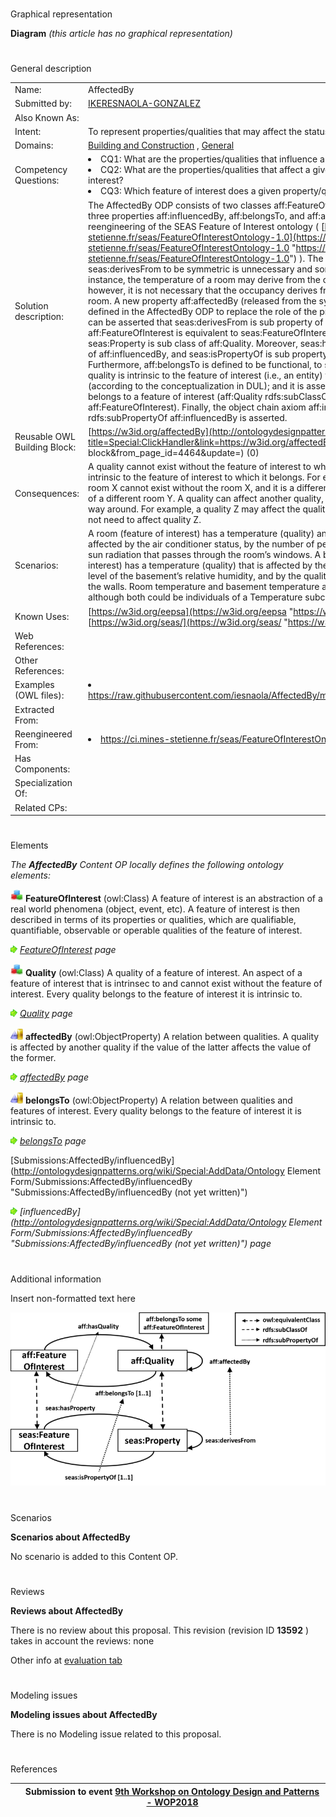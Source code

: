 # 

 Graphical representation



__Diagram__ 
_(this article has no graphical representation)_ 




# 

 General description




|  |  |
| --- | --- |
|  Name:  |  AffectedBy  |
|  Submitted by:  | [IKERESNAOLA-GONZALEZ](../User/IKERESNAOLA-GONZALEZ "User:IKERESNAOLA-GONZALEZ")  |
|  Also Known As:  |  |
|  Intent:  |  To represent properties/qualities that may affect the status of a feature of interest.  |
|  Domains:  | [Building and Construction](../Community/Building_and_Construction "Community:Building and Construction")  , [General](../Community/General "Community:General")  |
|  Competency Questions:  | <li>       CQ1: What are the properties/qualities that influence a feature of interest?      </li><li>       CQ2: What are the properties/qualities that affect a given property of a feature of interest?      </li><li>       CQ3: Which feature of interest does a given property/quality belongs to?      </li> |
|  Solution description:  |  The AffectedBy ODP consists of two classes aff:FeatureOfInterest and aff:Quality; and three properties aff:influencedBy, aff:belongsTo, and aff:affectedBy.  This ODP is a reengineering of the SEAS Feature of Interest ontology ( [https://ci.mines-stetienne.fr/seas/FeatureOfInterestOntology-1.0](https://ci.mines-stetienne.fr/seas/FeatureOfInterestOntology-1.0 "https://ci.mines-stetienne.fr/seas/FeatureOfInterestOntology-1.0")  ). The constraint on the property seas:derivesFrom to be symmetric is unnecessary and sometimes innapropriate. For instance, the temperature of a room may derive from the occupancy of the room; however, it is not necessary that the occupancy derives from the temperature of the room. A new property aff:affectedBy (released from the symmetric constraint) is defined in the AffectedBy ODP to replace the role of the property seas:derivesFrom. It can be asserted that seas:derivesFrom is sub property of aff:affectedBy. The class aff:FeatureOfInterest is equivalent to seas:FeatureOfInterest, and the class seas:Property is sub class of aff:Quality. Moreover, seas:hasProperty is sub property of aff:influencedBy, and seas:isPropertyOf is sub property of aff:belongsTo. Furthermore, aff:belongsTo is defined to be functional, to support the notion that a quality is intrinsic to the feature of interest (i.e., an entity) to which it belongs (according to the conceptualization in DUL); and it is asserted that every quality belongs to a feature of interest (aff:Quality rdfs:subClassOf aff:belongsTo some aff:FeatureOfInterest).  Finally, the object chain axiom aff:influencedBy o aff:affectedBy rdfs:subPropertyOf aff:influencedBy is asserted.  |
|  Reusable OWL Building Block:  | [https://w3id.org/affectedBy](http://ontologydesignpatterns.org/wiki/index.php?title=Special:ClickHandler&link=https://w3id.org/affectedBy&message=OWL building block&from_page_id=4464&update=)  (0)  |
|  Consequences:  |  A quality cannot exist without the feature of interest to which it belongs. A quality is intrinsic to the feature of interest to which it belongs. For example, the temperature of room X cannot exist without the room X, and it is a different quality to the temperature of a different room Y.  A quality can affect another quality, but not necessarily the other way around. For example, a quality Z may affect the quality W, but the quality W does not need to affect quality Z.  |
|  Scenarios:  |  A room (feature of interest) has a temperature (quality) and this temperature is affected by the air conditioner status, by the number of people in the room, and by the sun radiation that passes through the room’s windows. A basement (feature of interest) has a temperature (quality) that is affected by the air conditioner status, by level of the basement’s relative humidity, and by the quality of the thermal insulation of the walls. Room temperature and basement temperature are different qualities, although both could be individuals of a Temperature subclass of Quality class.  |
|  Known Uses:  | [https://w3id.org/eepsa](https://w3id.org/eepsa "https://w3id.org/eepsa")  , [https://w3id.org/seas/](https://w3id.org/seas/ "https://w3id.org/seas/")  |
|  Web References:  |  |
|  Other References:  |  |
|  Examples (OWL files):  | <li><a class="external free" href="https://raw.githubusercontent.com/iesnaola/AffectedBy/master/examples/example1.ttl" rel="nofollow" title="https://raw.githubusercontent.com/iesnaola/AffectedBy/master/examples/example1.ttl">        https://raw.githubusercontent.com/iesnaola/AffectedBy/master/examples/example1.ttl       </a></li> |
|  Extracted From:  |  |
|  Reengineered From:  | <li><a class="external free" href="https://ci.mines-stetienne.fr/seas/FeatureOfInterestOntology-1.0" rel="nofollow" title="https://ci.mines-stetienne.fr/seas/FeatureOfInterestOntology-1.0">        https://ci.mines-stetienne.fr/seas/FeatureOfInterestOntology-1.0       </a></li> |
|  Has Components:  |  |
|  Specialization Of:  |  |
|  Related CPs:  |  |



  





# 

 Elements



_The
 __AffectedBy__ 
 Content OP locally defines the following ontology elements:_ 





[![Class](public/images/thumb/2/27/Class.gif/20px-Class.gif)](../Image/Class.gif "Class")
__FeatureOfInterest__ 
 (owl:Class) A feature of interest is an abstraction of a real world phenomena (object, event, etc). A feature of interest is then described in terms of its properties or qualities, which are qualifiable, quantifiable, observable or operable qualities of the feature of interest.
 
[![](public/images/thumb/8/87/ArrowRight.gif/11px-ArrowRight.gif)](../Image/ArrowRight.gif "ArrowRight.gif")
_[FeatureOfInterest](../Submissions/AffectedBy/FeatureOfInterest "Submissions:AffectedBy/FeatureOfInterest") 
 page_ 



[![Class](public/images/thumb/2/27/Class.gif/20px-Class.gif)](../Image/Class.gif "Class")
__Quality__ 
 (owl:Class) A quality of a feature of interest. An aspect of a feature of interest that is intrinsec to and cannot exist without the feature of interest. Every quality belongs to the feature of interest it is intrinsic to.
 
[![](public/images/thumb/8/87/ArrowRight.gif/11px-ArrowRight.gif)](../Image/ArrowRight.gif "ArrowRight.gif")
_[Quality](../Submissions/AffectedBy/Quality "Submissions:AffectedBy/Quality") 
 page_ 



[![ObjectProperty](public/images/thumb/c/c3/ObjectProperty.gif/20px-ObjectProperty.gif)](../Image/ObjectProperty.gif "ObjectProperty")
__affectedBy__ 
 (owl:ObjectProperty) A relation between qualities. A quality is affected by another quality if the value of the latter affects the value of the former.
 
[![](public/images/thumb/8/87/ArrowRight.gif/11px-ArrowRight.gif)](../Image/ArrowRight.gif "ArrowRight.gif")
_[affectedBy](../Submissions/AffectedBy/affectedBy "Submissions:AffectedBy/affectedBy") 
 page_ 



[![ObjectProperty](public/images/thumb/c/c3/ObjectProperty.gif/20px-ObjectProperty.gif)](../Image/ObjectProperty.gif "ObjectProperty")
__belongsTo__ 
 (owl:ObjectProperty) A relation between qualities and features of interest. Every quality belongs to the feature of interest it is intrinsic to.
 
[![](public/images/thumb/8/87/ArrowRight.gif/11px-ArrowRight.gif)](../Image/ArrowRight.gif "ArrowRight.gif")
_[belongsTo](../Submissions/AffectedBy/belongsTo "Submissions:AffectedBy/belongsTo") 
 page_ 



[Submissions:AffectedBy/influencedBy](http://ontologydesignpatterns.org/wiki/Special:AddData/Ontology Element Form/Submissions:AffectedBy/influencedBy "Submissions:AffectedBy/influencedBy (not yet written)") 

[![](public/images/thumb/8/87/ArrowRight.gif/11px-ArrowRight.gif)](../Image/ArrowRight.gif "ArrowRight.gif")
_[influencedBy](http://ontologydesignpatterns.org/wiki/Special:AddData/Ontology Element Form/Submissions:AffectedBy/influencedBy "Submissions:AffectedBy/influencedBy (not yet written)") 
 page_ 


# 

 Additional information



 Insert non-formatted text here
 





[![](public/images/thumb/8/8a/ODPAffectedBy_Diagram.png/800px-ODPAffectedBy_Diagram.png)](../Image/ODPAffectedBy_Diagram.png "ODPAffectedBy Diagram.png")




# 

 Scenarios




__Scenarios about AffectedBy__ 


 No scenario is added to this Content OP.
 




# 

 Reviews




__Reviews about AffectedBy__ 


 There is no review about this proposal.
This revision (revision ID
 __13592__ 
 ) takes in account the reviews: none
 



 Other info at
 [evaluation tab](http://ontologydesignpatterns.org/wiki/index.php?title=Submissions:AffectedBy&action=evaluation "http://ontologydesignpatterns.org/wiki/index.php?title=Submissions:AffectedBy&action=evaluation") 





  





# 

 Modeling issues




__Modeling issues about AffectedBy__ 


 There is no Modeling issue related to this proposal.
 




  





# 

 References



  






|  |  Submission to event [9th Workshop on Ontology Design and Patterns - WOP2018](http://ontologydesignpatterns.org/wiki/index.php?title=9th_Workshop_on_Ontology_Design_and_Patterns_-_WOP2018&action=edit&redlink=1 "9th Workshop on Ontology Design and Patterns - WOP2018 (not yet written)")  |
| --- | --- |
